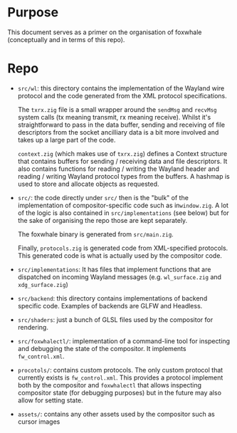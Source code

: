 # Purpose

This document serves as a primer on the organisation of foxwhale (conceptually and
in terms of this repo).

# Repo

- `src/wl`: this directory contains the implementation of the Wayland wire protocol
   and the code generated from the XML protocol specifications.
   
   The `txrx.zig` file is a small wrapper around the `sendMsg` and `recvMsg` system
   calls (tx meaning transmit, rx meaning receive). Whilst it's straightforward to
   pass in the data buffer, sending and receiving of file descriptors from the
   socket ancilliary data is a bit more involved and takes up a large part of the code.

   `context.zig` (which makes use of `txrx.zig`) defines a Context structure that
   contains buffers for sending / receiving data and file descriptors. It also 
   contains functions for reading / writing the Wayland header and reading / writing
   Wayland protocol types from the buffers. A hashmap is used to store and allocate
   objects as requested.

- `src/`: the code directly under `src/` then is the "bulk" of the implementation of
   compositor-specific code such as in`window.zig`. A lot of the logic is also contained
   in `src/implementations` (see below) but for the sake of organising the repo those
   are kept separately.

   The foxwhale binary is generated from `src/main.zig`.

   Finally, `protocols.zig` is generated code from XML-specified protocols. This generated
   code is what is actually used by the compositor code.

- `src/implementations`: It has files that implement functions that are dispatched on incoming
   Wayland messages (e.g. `wl_surface.zig` and `xdg_surface.zig`)

- `src/backend`: this directory contains implementations of backend specific code.
   Examples of backends are GLFW and Headless.

- `src/shaders`: just a bunch of GLSL files used by the compositor for rendering.

- `src/foxwhalectl/`: implementation of a command-line tool for inspecting and debugging
  the state of the compositor. It implements `fw_control.xml`.

- `procotols/`: contains custom protocols. The only custom protocol that currently exists
   is `fw_control.xml`. This provides a protocol implement both by the compositor and
   `foxwhalectl` that allows inspecting compositor state (for debugging purposes) but
   in the future may also allow for setting state.

- `assets/`: contains any other assets used by the compositor such as cursor images